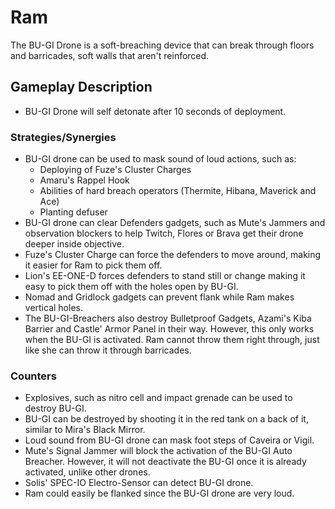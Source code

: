 # Ram

The BU-GI Drone is a soft-breaching device that can break through floors and barricades, soft walls that aren't reinforced.

## Gameplay Description

- BU-GI Drone will self detonate after 10 seconds of deployment.

### Strategies/Synergies

- BU-GI drone can be used to mask sound of loud actions, such as:
  - Deploying of Fuze's Cluster Charges
  - Amaru's Rappel Hook
  - Abilities of hard breach operators (Thermite, Hibana, Maverick and Ace)
  - Planting defuser
- BU-GI drone can clear Defenders gadgets, such as Mute's Jammers and observation blockers to help Twitch, Flores or Brava get their drone deeper inside objective.
- Fuze's Cluster Charge can force the defenders to move around, making it easier for Ram to pick them off.
- Lion's EE-ONE-D forces defenders to stand still or change making it easy to pick them off with the holes open by BU-GI.
- Nomad and Gridlock gadgets can prevent flank while Ram makes vertical holes.
- The BU-GI-Breachers also destroy Bulletproof Gadgets, Azami's Kiba Barrier and Castle' Armor Panel in their way. However, this only works when the BU-GI is activated. Ram cannot throw them right through, just like she can throw it through barricades.

### Counters

- Explosives, such as nitro cell and impact grenade can be used to destroy BU-GI.
- BU-GI can be destroyed by shooting it in the red tank on a back of it, similar to Mira's Black Mirror.
- Loud sound from BU-GI drone can mask foot steps of Caveira or Vigil.
- Mute's Signal Jammer will block the activation of the BU-GI Auto Breacher. However, it will not deactivate the BU-GI once it is already activated, unlike other drones.
- Solis' SPEC-IO Electro-Sensor can detect BU-GI drone.
- Ram could easily be flanked since the BU-GI drone are very loud.
